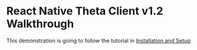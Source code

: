 # React Native Theta Client v1.2 Walkthrough

This demonstration is going to follow the tutorial in [Installation and Setup](react-native-install.md)